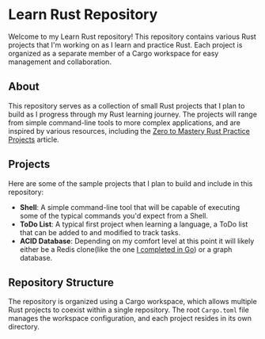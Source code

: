 # Learn Rust Repository

Welcome to my Learn Rust repository! This repository contains various Rust projects that I'm working on as I learn and practice Rust. Each project is organized as a separate member of a Cargo workspace for easy management and collaboration.

## About

This repository serves as a collection of small Rust projects that I plan to build as I progress through my Rust learning journey. The projects will range from simple command-line tools to more complex applications, and are inspired by various resources, including the [Zero to Mastery Rust Practice Projects](https://zerotomastery.io/blog/rust-practice-projects/) article.

## Projects

Here are some of the sample projects that I plan to build and include in this repository:

- **Shell**: A simple command-line tool that will be capable of executing some of the typical commands you'd expect from a Shell.
- **ToDo List**: A typical first project when learning a language, a ToDo list that can be added to and modified to track tasks.
- **ACID Database**: Depending on my comfort level at this point it will likely either be a Redis clone(like the one [I completed in Go](https://github.com/RichardTabaka/RediSetGo)) or a graph database.

## Repository Structure

The repository is organized using a Cargo workspace, which allows multiple Rust projects to coexist within a single repository. The root `Cargo.toml` file manages the workspace configuration, and each project resides in its own directory.
